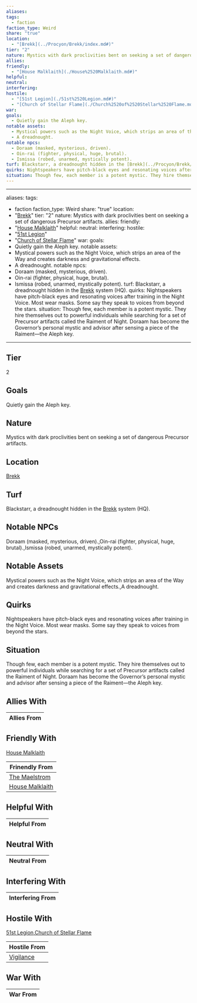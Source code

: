 ```yaml
---
aliases: 
tags:
  - faction
faction_type: Weird
share: "true"
location:
  - "[Brekk](../Procyon/Brekk/index.md#)"
tier: "2"
nature: Mystics with dark proclivities bent on seeking a set of dangerous Precursor artifacts.
allies: 
friendly:
  - "[House Malklaith](./House%2520Malklaith.md#)"
helpful: 
neutral: 
interfering: 
hostile:
  - "[51st Legion](./51st%2520Legion.md#)"
  - "[Church of Stellar Flame](./Church%2520of%2520Stellar%2520Flame.md#)"
war: 
goals:
  - Quietly gain the Aleph key.
notable assets:
  - Mystical powers such as the Night Voice, which strips an area of the Way and creates darkness and gravitational effects.
  - A dreadnought.
notable npcs:
  - Doraam (masked, mysterious, driven).
  - Oin-rai (fighter, physical, huge, brutal).
  - Ismissa (robed, unarmed, mystically potent).
turf: Blackstarr, a dreadnought hidden in the [Brekk](../Procyon/Brekk/index.md#) system (HQ).
quirks: Nightspeakers have pitch-black eyes and resonating voices after training in the Night Voice. Most wear masks. Some say they speak to voices from beyond the stars.
situation: Though few, each member is a potent mystic. They hire themselves out to powerful individuals while searching for a set of Precursor artifacts called the Raiment of Night. Doraam has become the Governor’s personal mystic and advisor after sensing a piece of the Raiment—the Aleph key.
---
```

---
aliases:
tags:
  - faction
faction_type: Weird
share: "true"
location:
  - "[Brekk](../Procyon/Brekk/index.md#)"
tier: "2"
nature: Mystics with dark proclivities bent on seeking a set of dangerous Precursor artifacts.
allies:
friendly:
  - "[House Malklaith](./House%2520Malklaith.md#)"
helpful:
neutral:
interfering:
hostile:
  - "[51st Legion](./51st%2520Legion.md#)"
  - "[Church of Stellar Flame](./Church%2520of%2520Stellar%2520Flame.md#)"
war:
goals:
  - Quietly gain the Aleph key.
notable assets:
  - Mystical powers such as the Night Voice, which strips an area of the Way and creates darkness and gravitational effects.
  - A dreadnought.
notable npcs:
  - Doraam (masked, mysterious, driven).
  - Oin-rai (fighter, physical, huge, brutal).
  - Ismissa (robed, unarmed, mystically potent).
turf: Blackstarr, a dreadnought hidden in the [Brekk](../Procyon/Brekk/index.md#) system (HQ).
quirks: Nightspeakers have pitch-black eyes and resonating voices after training in the Night Voice. Most wear masks. Some say they speak to voices from beyond the stars.
situation: Though few, each member is a potent mystic. They hire themselves out to powerful individuals while searching for a set of Precursor artifacts called the Raiment of Night. Doraam has become the Governor’s personal mystic and advisor after sensing a piece of the Raiment—the Aleph key.
---
## Tier

2

## Goals

Quietly gain the Aleph key.

## Nature

Mystics with dark proclivities bent on seeking a set of dangerous Precursor artifacts.

## Location

[Brekk](../Procyon/Brekk/index.md.md#.md#.md#.md#)

## Turf

Blackstarr, a dreadnought hidden in the [Brekk](Procyon/Brekk/Brekk.md) system (HQ).

## Notable NPCs

Doraam (masked, mysterious, driven).,Oin-rai (fighter, physical, huge, brutal).,Ismissa (robed, unarmed, mystically potent).

## Notable Assets

Mystical powers such as the Night Voice, which strips an area of the Way and creates darkness and gravitational effects.,A dreadnought.

## Quirks

Nightspeakers have pitch-black eyes and resonating voices after training in the Night Voice. Most wear masks. Some say they speak to voices from beyond the stars.

## Situation

Though few, each member is a potent mystic. They hire themselves out to powerful individuals while searching for a set of Precursor artifacts called the Raiment of Night. Doraam has become the Governor’s personal mystic and advisor after sensing a piece of the Raiment—the Aleph key.

## Allies With



| Allies From |
| ----------- |


## Friendly With

[House Malklaith](./House%2520Malklaith.md.md#.md#)

| Frinendly From                                   |
| ------------------------------------------------ |
| [The Maelstrom](./The%20Maelstrom.md)     |
| [House Malklaith](./House%2520Malklaith.md.md#.md#) |


## Helpful With



| Helpful From |
| ------------ |


## Neutral With




| Neutral From |
| ------------ |



## Interfering With




| Interfering From |
| ---------------- |



## Hostile With

[51st Legion](./51st%2520Legion.md.md#.md#),[Church of Stellar Flame](./Church%2520of%2520Stellar%2520Flame.md.md#.md#)


| Hostile From                         |
| ------------------------------------ |
| [Vigilance](./Vigilance.md) |



## War With



| War From |
| -------- |

